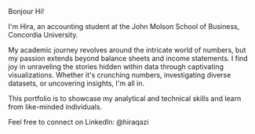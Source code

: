 Bonjour Hi! 

I'm Hira, an accounting student at the John Molson School of Business, Concordia University.

My academic journey revolves around the intricate world of numbers, but my passion extends beyond balance sheets and income statements. I find joy in unraveling the stories hidden within data through captivating visualizations. Whether it's crunching numbers, investigating diverse datasets, or uncovering insights, I'm all in.

This portfolio is to showcase my analytical and technical skills and learn from like-minded individuals. 

Feel free to connect on LinkedIn: @hiraqazi 
